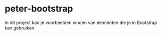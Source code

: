 # peter-bootstrap
In dit project kan je voorbeelden vinden van elementen die je in Bootstrap kan gebruiken.
